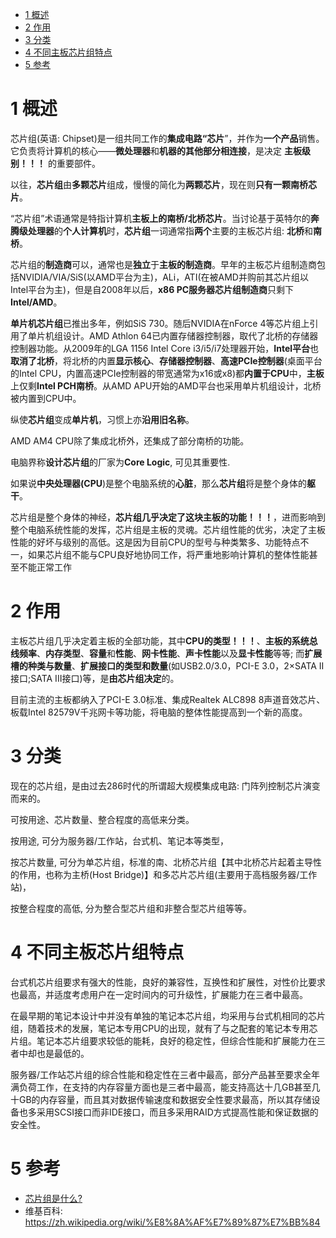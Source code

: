 
<!-- @import "[TOC]" {cmd="toc" depthFrom=1 depthTo=6 orderedList=false} -->

<!-- code_chunk_output -->

* [1 概述](#1-概述)
* [2 作用](#2-作用)
* [3 分类](#3-分类)
* [4 不同主板芯片组特点](#4-不同主板芯片组特点)
* [5 参考](#5-参考)

<!-- /code_chunk_output -->

# 1 概述

芯片组(英语: Chipset)是一组共同工作的**集成电路“芯片**”，并作为**一个产品**销售。它负责将计算机的核心——**微处理器**和**机器的其他部分相连接**，是决定 **主板级别！！！** 的重要部件。

以往，**芯片组**由**多颗芯片**组成，慢慢的简化为**两颗芯片**，现在则**只有一颗南桥芯片**。

“芯片组”术语通常是特指计算机**主板上的南桥/北桥芯片**。当讨论基于英特尔的**奔腾级处理器**的**个人计算机**时，**芯片组**一词通常指**两个**主要的主板芯片组: **北桥**和**南桥**。

芯片组的**制造商**可以，通常也是**独立**于**主板的制造商**。早年的主板芯片组制造商包括NVIDIA/VIA/SiS(以AMD平台为主)，ALi，ATI(在被AMD并购前其芯片组以Intel平台为主)，但是自2008年以后，**x86 PC服务器芯片组制造商**只剩下**Intel/AMD**。

**单片机芯片组**已推出多年，例如SiS 730。随后NVIDIA在nForce 4等芯片组上引用了单片机组设计。AMD Athlon 64已内置存储器控制器，取代了北桥的存储器控制器功能。从2009年的LGA 1156 Intel Core i3/i5/i7处理器开始，**Intel平台**也**取消了北桥**，将北桥的内置**显示核心**、**存储器控制器**、**高速PCIe控制器**(桌面平台的Intel CPU，内置高速PCIe控制器的带宽通常为x16或x8)都**内置于CPU**中，**主板**上仅剩**Intel PCH南桥**。从AMD APU开始的AMD平台也采用单片机组设计，北桥被内置到CPU中。

纵使**芯片组**变成**单片机**，习惯上亦**沿用旧名称**。

AMD AM4 CPU除了集成北桥外，还集成了部分南桥的功能。

电脑界称**设计芯片组**的厂家为**Core Logic**, 可见其重要性.

如果说**中央处理器(CPU**)是整个电脑系统的**心脏**，那么**芯片组**将是整个身体的**躯干**。

芯片组是整个身体的神经，**芯片组几乎决定了这块主板的功能！！！**，进而影响到整个电脑系统性能的发挥，芯片组是主板的灵魂。芯片组性能的优劣，决定了主板性能的好坏与级别的高低。这是因为目前CPU的型号与种类繁多、功能特点不一，如果芯片组不能与CPU良好地协同工作，将严重地影响计算机的整体性能甚至不能正常工作

# 2 作用

主板芯片组几乎决定着主板的全部功能，其中**CPU的类型！！！**、**主板的系统总线频率**、**内存类型**、**容量**和**性能**、**网卡性能**、**声卡性能**以及**显卡性能**等等; 而**扩展槽的种类与数量**、**扩展接口的类型和数量**(如USB2.0/3.0，PCI-E 3.0，2×SATA II接口;SATA III接口)等，是**由芯片组决定**的。

目前主流的主板都纳入了PCI-E 3.0标准、集成Realtek ALC898 8声道音效芯片、板载Intel 82579V千兆网卡等功能，将电脑的整体性能提高到一个新的高度。

# 3 分类

现在的芯片组，是由过去286时代的所谓超大规模集成电路: 门阵列控制芯片演变而来的。

可按用途、芯片数量、整合程度的高低来分类。

按用途, 可分为服务器/工作站，台式机、笔记本等类型，

按芯片数量, 可分为单芯片组，标准的南、北桥芯片组【其中北桥芯片起着主导性的作用，也称为主桥(Host Bridge)】和多芯片芯片组(主要用于高档服务器/工作站)，

按整合程度的高低, 分为整合型芯片组和非整合型芯片组等等。

# 4 不同主板芯片组特点

台式机芯片组要求有强大的性能，良好的兼容性，互换性和扩展性，对性价比要求也最高，并适度考虑用户在一定时间内的可升级性，扩展能力在三者中最高。

在最早期的笔记本设计中并没有单独的笔记本芯片组，均采用与台式机相同的芯片组，随着技术的发展，笔记本专用CPU的出现，就有了与之配套的笔记本专用芯片组。笔记本芯片组要求较低的能耗，良好的稳定性，但综合性能和扩展能力在三者中却也是最低的。

服务器/工作站芯片组的综合性能和稳定性在三者中最高，部分产品甚至要求全年满负荷工作，在支持的内存容量方面也是三者中最高，能支持高达十几GB甚至几十GB的内存容量，而且其对数据传输速度和数据安全性要求最高，所以其存储设备也多采用SCSI接口而非IDE接口，而且多采用RAID方式提高性能和保证数据的安全性。

# 5 参考

- [芯片组是什么?](https://www.bilibili.com/read/cv225339/)
- 维基百科: https://zh.wikipedia.org/wiki/%E8%8A%AF%E7%89%87%E7%BB%84